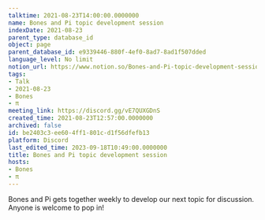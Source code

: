 ```yaml
---
talktime: 2021-08-23T14:00:00.0000000
name: Bones and Pi topic development session
indexDate: 2021-08-23
parent_type: database_id
object: page
parent_database_id: e9339446-880f-4ef0-8ad7-8ad1f507dded
language_level: No limit
notion_url: https://www.notion.so/Bones-and-Pi-topic-development-session-be2403c3ee604ff1801cd1f56dfefb13
tags:
- Talk
- 2021-08-23
- Bones
- π
meeting_link: https://discord.gg/vE7QUXGDnS
created_time: 2021-08-23T12:57:00.0000000
archived: false
id: be2403c3-ee60-4ff1-801c-d1f56dfefb13
platform: Discord
last_edited_time: 2023-09-18T10:49:00.0000000
title: Bones and Pi topic development session
hosts:
- Bones
- π
---
```


Bones and Pi gets together weekly to develop our next topic for discussion.
Anyone is welcome to pop in!










